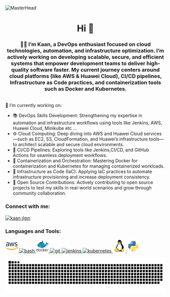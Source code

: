 ![MasterHead](https://www.yapikredi.com.tr/medium/image/bulut-bilisim-trendleri_65851/view.jpg)
<h1 align="center">Hi 👋</h1>
<h3 align="center">👨‍💻 I’m Kaan, a DevOps enthusiast focused on cloud technologies, automation, and infrastructure optimization. I’m actively working on developing scalable, secure, and efficient systems that empower development teams to deliver high-quality software faster. My current journey centers around cloud platforms (like AWS & Huawei Cloud), CI/CD pipelines, Infrastructure as Code practices, and containerization tools such as Docker and Kubernetes.</h3>

   <br>🔭 I’m currently working on:
-    📚 DevOps Skills Development: Strengthening my expertise in automation and infrastructure workflows using tools like Jenkins, AWS, Huawei Cloud, Minikube etc ...
-   ⚙️ Cloud Computing: Deep diving into AWS and Huawei Cloud services—such as EC2, S3, CloudFormation, and Huawei’s infrastructure tools—to architect scalable and secure cloud environments.
-   🚀 CI/CD Pipelines: Exploring tools like Jenkins,CI/CD, and GitHub Actions for seamless deployment workflows.
-   🐳 Containerization and Orchestration: Mastering Docker for containerization and Kubernetes for managing containerized workloads.
-   📂 Infrastructure as Code (IaC): Applying IaC practices to automate infrastructure provisioning and increase deployment consistency.
-   🌱 Open Source Contributions: Actively contributing to open source projects to test my skills in real-world scenarios and grow through community collaboration.

<h3 align="left">Connect with me:</h3>
<p align="left">
<a href="https://linkedin.com/in/kaan ılgın" target="blank"><img align="center" src="https://raw.githubusercontent.com/rahuldkjain/github-profile-readme-generator/master/src/images/icons/Social/linked-in-alt.svg" alt="kaan ılgın" height="30" width="40" /></a>
</p>

<h3 align="left">Languages and Tools:</h3>
<p align="left"> <a href="https://aws.amazon.com" target="_blank" rel="noreferrer"> <img src="https://raw.githubusercontent.com/devicons/devicon/master/icons/amazonwebservices/amazonwebservices-original-wordmark.svg" alt="aws" width="40" height="40"/> </a> <a href="https://www.gnu.org/software/bash/" target="_blank" rel="noreferrer"> <img src="https://www.vectorlogo.zone/logos/gnu_bash/gnu_bash-icon.svg" alt="bash" width="40" height="40"/> </a> <a href="https://www.docker.com/" target="_blank" rel="noreferrer"> <img src="https://raw.githubusercontent.com/devicons/devicon/master/icons/docker/docker-original-wordmark.svg" alt="docker" width="40" height="40"/> </a> <a href="https://git-scm.com/" target="_blank" rel="noreferrer"> <img src="https://www.vectorlogo.zone/logos/git-scm/git-scm-icon.svg" alt="git" width="40" height="40"/> </a> <a href="https://www.jenkins.io" target="_blank" rel="noreferrer"> <img src="https://www.vectorlogo.zone/logos/jenkins/jenkins-icon.svg" alt="jenkins" width="40" height="40"/> </a> <a href="https://kubernetes.io" target="_blank" rel="noreferrer"> <img src="https://www.vectorlogo.zone/logos/kubernetes/kubernetes-icon.svg" alt="kubernetes" width="40" height="40"/> </a> <a href="https://www.linux.org/" target="_blank" rel="noreferrer"> <img src="https://raw.githubusercontent.com/devicons/devicon/master/icons/linux/linux-original.svg" alt="linux" width="40" height="40"/> </a> <a href="https://www.python.org" target="_blank" rel="noreferrer"> <img src="https://raw.githubusercontent.com/devicons/devicon/master/icons/python/python-original.svg" alt="python" width="40" height="40"/> </a> </p>



![snake gif](https://github.com/kaanthealien/kaanthealien/blob/output/github-snake-dark.svg)
